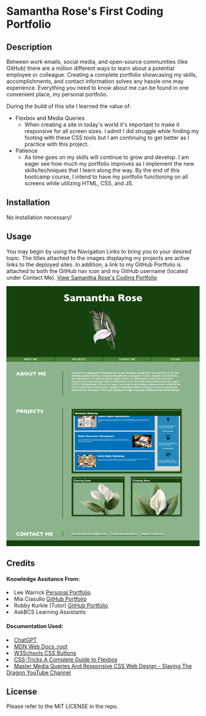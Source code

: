# Samantha Rose's First Coding Portfolio

## Description

Between work emails, social media, and open-source communities (like GitHub) there are a million different ways to learn about a potential employee or colleague. Creating a complete portfolio showcasing my skills, accomplishments, and contact information solves any hassle one may experience. Everything you need to know about me can be found in one convenient place, my personal portfolio. 

During the build of this site I learned the value of:
 - Flexbox and Media Queries
    - When creating a site in today's world it's important to make it responsive for all screen sizes. I admit I did struggle while finding my footing with these CSS tools but I am continuing to get better as I practice with this project.
 - Patience
    - As time goes on my skills will continue to grow and develop. I am eager see how much my portfolio improves as I implement the new skills/techniques that I learn along the way. By the end of this bootcamp course, I intend to have my portfolio functioning on all screens while utilizing HTML, CSS, and JS.

## Installation

No installation necessary!

## Usage

You may begin by using the Navigation Links to bring you to your desired topic. The titles attached to the images displaying my projects are active links to the deployed sites. In addition, a link to my GitHub Portfolio is attached to both the GitHub nav icon and my GitHub username (located under Contact Me). <a href="https://samanthashleyrose.github.io/Samantha-Rose-Coding-Portfolio/">View Samantha Rose's Coding Portfolio</a>

![Fullscren Screenshot of Portfolio](assets/images/fullscreen-sc-portfolio.png)

## Credits

#### Knowledge Assitance From:
<li>Lee Warrick <link><a href="https://leewarrick.com/">Personal Portfolio</a></link></li>
<li>Mia Ciasullo <link><a href="https://github.com/miacias/first-portfolio">GitHub Portfolio</a></link></li>
<li>Robby Kurkle (Tutor) <link><a href="https://github.com/rfnkurle">GitHub Portfolio</a></link></li>
<li>AskBCS Learning Assistants</li>

#### Documentation Used:

<li><link><a href="https://chat.openai.com/">ChatGPT</a></link></li>
<li><link><a href="https://developer.mozilla.org/en-US/docs/Web/CSS/:root">MDN Web Docs :root</a></link></li>
<li><link><a href="https://www.w3schools.com/css/css3_buttons.asp">W3Schools CSS Buttons</a></link></li>
<li><link><a href="https://css-tricks.com/snippets/css/a-guide-to-flexbox/">CSS-Tricks A Complete Guide to Flexbox</a></link></li>
<li><link><a href="https://www.youtube.com/watch?v=K24lUqcT0Ms">Master Media Queries And Responsive CSS Web Design - Slaying The Dragon YouTube Channel</a></link></li>

## License

Please refer to the MIT LICENSE in the repo.
